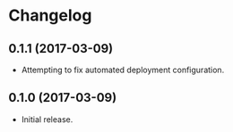 # Changelog

## 0.1.1 (2017-03-09)

- Attempting to fix automated deployment configuration.

## 0.1.0 (2017-03-09)

- Initial release.
